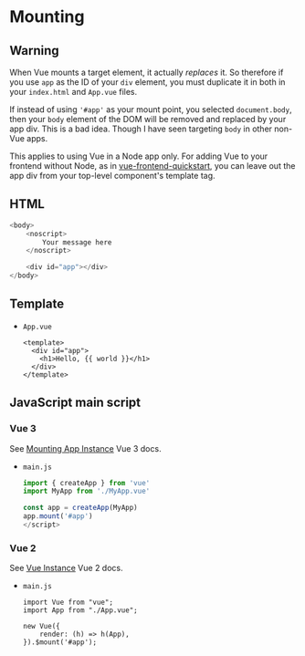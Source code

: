 # Mounting


## Warning

When Vue mounts a target element, it actually _replaces_ it. So therefore if you use `app` as the ID of your `div` element, you must duplicate it in both in your `index.html` and `App.vue` files.

If instead of using `'#app'` as your mount point, you selected `document.body`, then your `body` element of the DOM will be removed and replaced by your app div. This is a bad idea. Though I have seen targeting `body` in other non-Vue apps.

This applies to using Vue in a Node app only. For adding Vue to your frontend without Node, as in [vue-frontend-quickstart](https://michaelcurrin.github.io/vue-frontend-quickstart/), you can leave out the app div from your top-level component's template tag.


## HTML

```javascript
<body>
    <noscript>
        Your message here
    </noscript>

    <div id="app"></div>
</body>
```

## Template

- `App.vue`
    ```vue
    <template>
      <div id="app">
        <h1>Hello, {{ world }}</h1>
      </div>
    </template>
    ```


## JavaScript main script

### Vue 3

See [Mounting App Instance](https://v3.vuejs.org/guide/migration/global-api.html#mounting-app-instance) Vue 3 docs.

- `main.js`
    ```javascript
    import { createApp } from 'vue'
    import MyApp from './MyApp.vue'

    const app = createApp(MyApp)
    app.mount('#app')
    </script>
    ```

### Vue 2

See [Vue Instance](https://vuejs.org/v2/guide/instance.html) Vue 2 docs.

- `main.js`
    ```
    import Vue from "vue";
    import App from "./App.vue";

    new Vue({
        render: (h) => h(App),
    }).$mount('#app');
    ```
